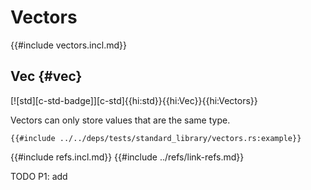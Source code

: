 # Vectors

{{#include vectors.incl.md}}

## Vec {#vec}

[![std][c-std-badge]][c-std]{{hi:std}}{{hi:Vec}}{{hi:Vectors}}

Vectors can only store values that are the same type.

```rust,editable
{{#include ../../deps/tests/standard_library/vectors.rs:example}}
```

{{#include refs.incl.md}}
{{#include ../refs/link-refs.md}}

<div class="hidden">
TODO P1: add
</div>

